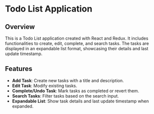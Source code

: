 # Todo List Application

## Overview

This is a Todo List application created with React and Redux. It includes functionalities to create, edit, complete, and search tasks. The tasks are displayed in an expandable list format, showcasing their details and last update timestamp.

## Features

- **Add Task**: Create new tasks with a title and description.
- **Edit Task**: Modify existing tasks.
- **Complete/Undo Task**: Mark tasks as completed or revert them.
- **Search Tasks**: Filter tasks based on the search input.
- **Expandable List**: Show task details and last update timestamp when expanded.
